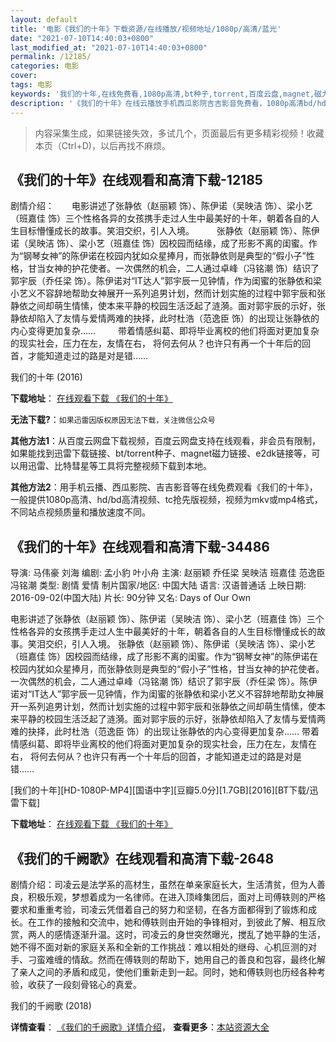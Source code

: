 ```yaml
---
layout: default
title: '电影《我们的十年》下载资源/在线播放/视频地址/1080p/高清/蓝光'
date: "2021-07-10T14:40:03+0800"
last_modified_at: "2021-07-10T14:40:03+0800"
permalink: /12185/
categories: 电影
cover:
tags: 电影
keywords: '我们的十年,在线免费看,1080p高清,bt种子,torrent,百度云盘,magnet,磁力链,迅雷下载资源'
description: '《我们的十年》在线云播放手机西瓜影院吉吉影音免费看，1080p高清bd/hd未删减完整版和tc抢先枪版，mkv/mp4格式，附带bt/torrent种子、magnet/磁力链、百度云盘、网盘资源迅雷下载链接'
---
```


>内容采集生成，如果链接失效，多试几个，页面最后有更多精彩视频！收藏本页（Ctrl+D)，以后再找不麻烦。


## 《我们的十年》在线观看和高清下载-12185

剧情介绍：　　电影讲述了张静依（赵丽颖 饰）、陈伊诺（吴映洁 饰）、梁小艺（班嘉佳 饰）三个性格各异的女孩携手走过人生中最美好的十年，朝着各自的人生目标懵懂成长的故事。笑泪交织，引人入境。  　　张静依（赵丽颖 饰）、陈伊诺（吴映洁 饰）、梁小艺（班嘉佳 饰）因校园而结缘，成了形影不离的闺蜜。作为“钢琴女神”的陈伊诺在校园内犹如众星捧月，而张静依则是典型的“假小子”性格，甘当女神的护花使者。一次偶然的机会，二人通过卓峰（冯铭潮 饰）结识了郭宇辰（乔任梁 饰）。陈伊诺对“IT达人”郭宇辰一见钟情，作为闺蜜的张静依和梁小艺义不容辞地帮助女神展开一系列追男计划，然而计划实施的过程中郭宇辰和张静依之间却萌生情愫，使本来平静的校园生活泛起了涟漪。面对郭宇辰的示好，张静依却陷入了友情与爱情两难的抉择，此时杜浩（范逸臣 饰）的出现让张静依的内心变得更加复杂……  　　带着情感纠葛、即将毕业离校的他们将面对更加复杂的现实社会，压力在左，友情在右， 将何去何从？也许只有再一个十年后的回首，才能知道走过的路是对是错……


我们的十年 (2016)

**下载地址**： [在线观看下载 《我们的十年》](https://www.btbtdy.me/btdy/dy7171.html) 


**无法下载?**：`如果迅雷因版权原因无法下载，关注微信公众号 `

**其他方法1**：从百度云网盘下载视频，百度云网盘支持在线观看，非会员有限制，如果能找到迅雷下载链接、bt/torrent种子、magnet磁力链接、e2dk链接等，可以用迅雷、比特彗星等工具将完整视频下载到本地。

**其他方法2**：用手机云播、西瓜影院、吉吉影音等在线免费观看《我们的十年》，一般提供1080p高清、hd/bd高清视频、tc抢先版视频，视频为mkv或mp4格式，不同站点视频质量和播放速度不同。


## 《我们的十年》在线观看和高清下载-34486

导演: 马伟豪 刘海 编剧: 孟小豹 叶小舟 主演: 赵丽颖 乔任梁 吴映洁 班嘉佳 范逸臣 冯铭潮 类型: 剧情 爱情 制片国家/地区: 中国大陆 语言: 汉语普通话 上映日期: 2016-09-02(中国大陆) 片长: 90分钟 又名: Days of Our Own

电影讲述了张静依（赵丽颖 饰）、陈伊诺（吴映洁 饰）、梁小艺（班嘉佳 饰）三个性格各异的女孩携手走过人生中最美好的十年，朝着各自的人生目标懵懂成长的故事。笑泪交织，引人入境。 张静依（赵丽颖 饰）、陈伊诺（吴映洁 饰）、梁小艺（班嘉佳 饰）因校园而结缘，成了形影不离的闺蜜。作为“钢琴女神”的陈伊诺在校园内犹如众星捧月，而张静依则是典型的“假小子”性格，甘当女神的护花使者。一次偶然的机会，二人通过卓峰（冯铭潮 饰）结识了郭宇辰（乔任梁 饰）。陈伊诺对“IT达人”郭宇辰一见钟情，作为闺蜜的张静依和梁小艺义不容辞地帮助女神展开一系列追男计划，然而计划实施的过程中郭宇辰和张静依之间却萌生情愫，使本来平静的校园生活泛起了涟漪。面对郭宇辰的示好，张静依却陷入了友情与爱情两难的抉择，此时杜浩（范逸臣 饰）的出现让张静依的内心变得更加复杂…… 带着情感纠葛、即将毕业离校的他们将面对更加复杂的现实社会，压力在左，友情在右， 将何去何从？也许只有再一个十年后的回首，才能知道走过的路是对是错……


[我们的十年][HD-1080P-MP4][国语中字][豆瓣5.0分][1.7GB][2016][BT下载/迅雷下载]

**下载地址**： [在线观看下载 《我们的十年》](https://www.btdx8.com/torrent/days_of_our_own_2016.html) 


## 《我们的千阙歌》在线观看和高清下载-2648

剧情介绍：司凌云是法学系的高材生，虽然在单亲家庭长大，生活清贫，但为人善良，积极乐观，梦想着成为一名律师。在进入顶峰集团后，面对上司傅轶则的严格要求和重重考验，司凌云凭借着自己的努力和坚韧，在各方面都得到了锻炼和成长。在工作的接触和交流中，她和傅轶则由开始的争锋相对，到彼此了解、相互欣赏，两人的感情逐渐升温。这时，司凌云的身世突然曝光，搅乱了她平静的生活，她不得不面对新的家庭关系和全新的工作挑战：难以相处的继母、心机叵测的对手、刁蛮难缠的情敌。然而在傅轶则的帮助下，她用自己的善良和包容，最终化解了亲人之间的矛盾和成见，使他们重新走到一起。同时，她和傅轶则也历经各种考验，收获了一段刻骨铭心的真爱。


我们的千阙歌 (2018)

**详情查看**： [《我们的千阙歌》详情介绍](/movie/2648/)， **查看更多**：[本站资源大全](/movie/t/all/)

